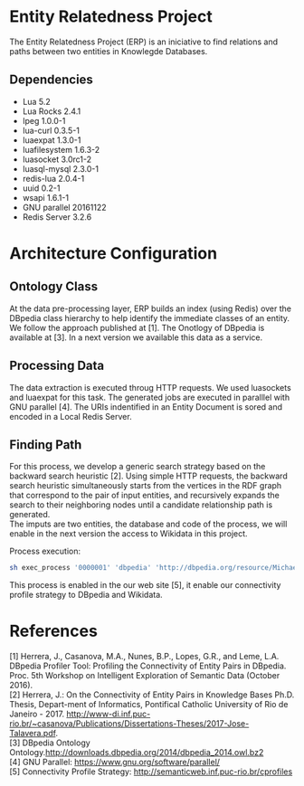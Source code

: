 # Entity Relatedness Project

The Entity Relatedness Project (ERP) is an iniciative to find relations and paths between two entities in Knowlegde Databases.


## Dependencies

* Lua 5.2
* Lua Rocks 2.4.1
* lpeg 1.0.0-1
* lua-curl 0.3.5-1
* luaexpat 1.3.0-1
* luafilesystem 1.6.3-2
* luasocket 3.0rc1-2
* luasql-mysql 2.3.0-1 
* redis-lua 2.0.4-1
* uuid 0.2-1 
* wsapi 1.6.1-1
* GNU parallel 20161122
* Redis Server 3.2.6

# Architecture Configuration

## Ontology Class

At the data pre-processing layer, ERP builds an index (using Redis) over the DBpedia class hierarchy to help identify the immediate classes of an entity. We follow the approach published at [1]. The Onotlogy of DBpedia is available at [3]. In a next version we available this data as a service.  

## Processing Data

The data extraction is executed throug HTTP requests. We used luasockets and luaexpat for this task. The generated jobs are executed in paralllel with GNU parallel [4]. The URIs indentified in an Entity Document is sored and encoded in a Local Redis Server.

## Finding Path
For this process, we develop a generic search strategy based on the backward search heuristic [2]. Using simple HTTP requests, the backward search heuristic simultaneously starts from the vertices in the RDF graph that correspond to the pair of input entities, and recursively expands the search to their neighboring nodes until a candidate relationship path is generated. 
<br/>The imputs are two entities, the database and code of the process, we will enable in the next version the access to Wikidata in this project.

Process execution:
```bash
sh exec_process '0000001' 'dbpedia' 'http://dbpedia.org/resource/Michael_Jackson' 'http://dbpedia.org/resource/Whitney_Houston'
```

This process is enabled in the our web site [5], it enable our connectivity profile strategy to DBpedia and Wikidata. 

# References

[1] Herrera, J., Casanova, M.A., Nunes, B.P., Lopes, G.R., and Leme, L.A. DBpedia Profiler Tool: Profiling the Connectivity of Entity Pairs in DBpedia. Proc. 5th Workshop on Intelligent Exploration of Semantic Data (October 2016).
<br/>[2] Herrera, J.: On the Connectivity of Entity Pairs in Knowledge Bases Ph.D. Thesis, Depart-ment of Informatics, Pontifical Catholic University of Rio de Janeiro - 2017. http://www-di.inf.puc-rio.br/~casanova/Publications/Dissertations-Theses/2017-Jose-Talavera.pdf.
<br/>[3] DBpedia Ontology Ontology.http://downloads.dbpedia.org/2014/dbpedia_2014.owl.bz2
<br/>[4] GNU Parallel: https://www.gnu.org/software/parallel/
<br/>[5] Connectivity Profile Strategy: http://semanticweb.inf.puc-rio.br/cprofiles
